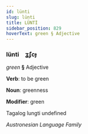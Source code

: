 ```yaml
---
id: lünti
slug: lünti
title: LÜNTİ
sidebar_position: 829
hoverText: green § Adjective
---
```


### lünti&emsp;<span kind="abugida">ʓ̃ʄcɟ</span>

*green* **§** Adjective

**Verb**: to be green

**Noun**: greenness

**Modifier**: green

Tagalog lungti undefined

*Austronesian Language Family*
